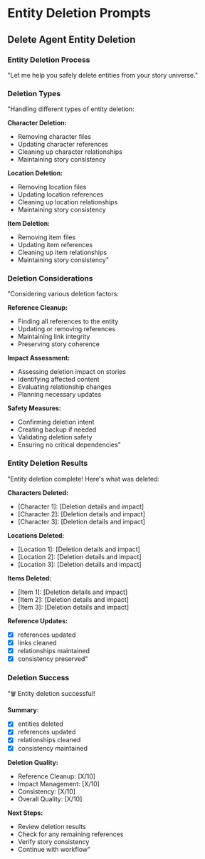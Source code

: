 # Entity Deletion Prompts

## Delete Agent Entity Deletion

### Entity Deletion Process
"Let me help you safely delete entities from your story universe."

### Deletion Types
"Handling different types of entity deletion:

**Character Deletion:**
- Removing character files
- Updating character references
- Cleaning up character relationships
- Maintaining story consistency

**Location Deletion:**
- Removing location files
- Updating location references
- Cleaning up location relationships
- Maintaining story consistency

**Item Deletion:**
- Removing item files
- Updating item references
- Cleaning up item relationships
- Maintaining story consistency"

### Deletion Considerations
"Considering various deletion factors:

**Reference Cleanup:**
- Finding all references to the entity
- Updating or removing references
- Maintaining link integrity
- Preserving story coherence

**Impact Assessment:**
- Assessing deletion impact on stories
- Identifying affected content
- Evaluating relationship changes
- Planning necessary updates

**Safety Measures:**
- Confirming deletion intent
- Creating backup if needed
- Validating deletion safety
- Ensuring no critical dependencies"

### Entity Deletion Results
"Entity deletion complete! Here's what was deleted:

**Characters Deleted:**
- [Character 1]: [Deletion details and impact]
- [Character 2]: [Deletion details and impact]
- [Character 3]: [Deletion details and impact]

**Locations Deleted:**
- [Location 1]: [Deletion details and impact]
- [Location 2]: [Deletion details and impact]
- [Location 3]: [Deletion details and impact]

**Items Deleted:**
- [Item 1]: [Deletion details and impact]
- [Item 2]: [Deletion details and impact]
- [Item 3]: [Deletion details and impact]

**Reference Updates:**
- [X] references updated
- [X] links cleaned
- [X] relationships maintained
- [X] consistency preserved"

### Deletion Success
"🗑️ Entity deletion successful!

**Summary:**
- [X] entities deleted
- [X] references updated
- [X] relationships cleaned
- [X] consistency maintained

**Deletion Quality:**
- Reference Cleanup: [X/10]
- Impact Management: [X/10]
- Consistency: [X/10]
- Overall Quality: [X/10]

**Next Steps:**
- Review deletion results
- Check for any remaining references
- Verify story consistency
- Continue with workflow"
